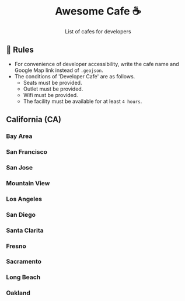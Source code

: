<h1 align="center">Awesome Cafe ☕</h1>
  
<p align="center">List of cafes for developers</p>

## 🔰 Rules

- For convenience of developer accessibility, write the cafe name and Google Map link instead of `.geojson`.
- The conditions of 'Developer Cafe' are as follows.
   - Seats must be provided.
   - Outlet must be provided.
   - Wifi must be provided.
   - The facility must be available for at least `4 hours`.

## California (CA)

### Bay Area

### San Francisco

### San Jose

### Mountain View

### Los Angeles

### San Diego

### Santa Clarita

### Fresno

### Sacramento

### Long Beach

### Oakland
